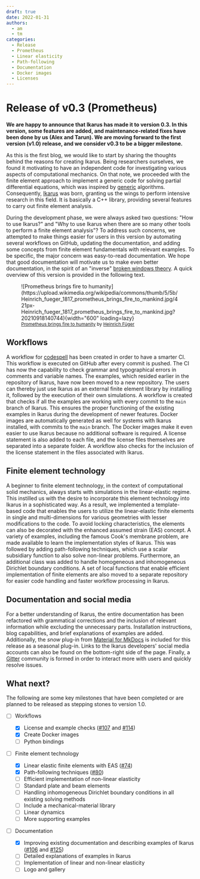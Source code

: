 ```yaml
---
draft: true
date: 2022-01-31
authors:
  - am
  - tm
categories:
  - Release
  - Prometheus
  - Linear elasticity
  - Path-following
  - Documentation
  - Docker images
  - Licenses
---
```


# Release of v0.3 (Prometheus)
**We are happy to announce that Ikarus has made it to version 0.3. In this version, some features are added, 
and maintenance-related fixes have been done by us (Alex and Tarun). We are moving forward to the first version (v1.0) release, 
and we consider v0.3 to be a bigger milestone.**

As this is the first blog, we would like to start by sharing the thoughts behind the reasons for creating Ikarus. Being 
researchers ourselves, we found it motivating to have an independent code for investigating various aspects of 
computational mechanics.  On that note, we proceeded with the finite element approach to implement a generic 
code for solving partial differential equations, which was inspired by [generic](https://en.wikipedia.org/wiki/Generic_programming) algorithms. 
Consequently, [Ikarus](https://en.wikipedia.org/wiki/Icarus) was born, granting us the wings to perform intensive research in this field. 
It is basically a C++ library, providing several features to carry out finite element analysis.

During the development phase, we were always asked two questions: "How to use Ikarus?" and "Why to use Ikarus when 
there are so many other tools to perform a finite element analysis"? To address such concerns, we attempted to make 
things easier for users in this version by automating several workflows on GitHub, updating the documentation, and 
adding some concepts from finite element fundamentals with relevant examples. To be specific, the major concern was 
easy-to-read documentation. We hope that good documentation 
will motivate us to make even better documentation, in the spirit of an "inverse" 
[broken windows theory](https://en.wikipedia.org/wiki/Broken_windows_theory). A quick overview of this version is provided
in the following text.

<figure class="inline end" markdown>
![Prometheus brings fire to humanity](https://upload.wikimedia.org/wikipedia/commons/thumb/5/5b/Heinrich_fueger_1817_prometheus_brings_fire_to_mankind.jpg/421px-Heinrich_fueger_1817_prometheus_brings_fire_to_mankind.jpg?20210918140744){width="600" loading=lazy}
  <figcaption style="font-size: 12px"><a href="https://commons.wikimedia.org/wiki/File:Heinrich_fueger_1817_prometheus_brings_fire_to_mankind.jpg">Prometheus brings fire to humanity</a> by <a href="https://en.wikipedia.org/wiki/Heinrich_F%C3%BCger">Heinrich Füger</a></figcaption>
</figure>


## Workflows
A workflow for [codespell](https://github.com/codespell-project/codespell) has been created in order to have a smarter 
CI. This workflow is executed on GitHub after every commit is pushed. The CI has now the capability to check grammar and 
typographical errors in comments and variable names. The examples, which resided earlier in the repository of Ikarus, 
have now been moved to a new repository. The users can thereby just use Ikarus as an external finite element library by installing 
it, followed by the execution of their own simulations. A workflow is created that checks if all the examples are working with 
every commit to the `main` branch of Ikarus. This ensures the proper functioning of the existing examples in Ikarus 
during the development of newer features. Docker images are automatically generated as well for systems with Ikarus 
installed, with commits to the `main` branch. The Docker images make it even easier to use Ikarus because no additional 
software is required.
A license statement is also added to each file, and the license files 
themselves are separated into a separate folder. A workflow also checks for the inclusion of the license statement in 
the files associated with Ikarus.

## Finite element technology
A beginner to finite element technology, in the context of computational solid mechanics, always starts with simulations in the 
linear-elastic regime. This instilled us with the desire to incorporate this element technology into Ikarus in a sophisticated 
way. As a result, we implemented a template-based code that enables the users to utilize the linear-elastic finite 
elements in single and multi-dimensions for various geometries with lesser modifications to the code. To avoid locking
characteristics, the elements can also be decorated with the enhanced assumed strain (EAS) concept. A variety of examples, 
including the famous Cook's membrane problem, are made available to learn the implementation styles of Ikarus. This was 
followed by adding path-following techniques, which use a scalar subsidiary function to also solve non-linear problems. 
Furthermore, an additional class was added to handle homogeneous and inhomogeneous Dirichlet boundary conditions. 
A set of local functions that enable efficient implementation of finite elements are also moved to a separate repository 
for easier code handling and faster workflow processing in Ikarus.

## Documentation and social media
For a better understanding of Ikarus, the entire documentation has been refactored with grammatical corrections and the 
inclusion of relevant information while excluding the unnecessary parts. Installation instructions, blog capabilities, and brief explanations of examples are added.
Additionally, the *snow* plug-in from [Material for MkDocs](https://squidfunk.github.io/mkdocs-material/) is included for this release as a seasonal plug-in.
Links to the Ikarus developers' social media accounts can also be found on the bottom-right side of the page. 
Finally, a [Gitter](https://gitter.im/ikarus-project/community) community is formed in order to interact more with users and quickly resolve issues.

## What next?
The following are some key milestones that have been completed or are planned to be released as stepping stones to version 1.0.

- [ ] Workflows

    * [x] License and example checks ([#107](https://github.com/ikarus-project/ikarus/pull/107 "To pull request") and [#114](https://github.com/ikarus-project/ikarus/pull/114 "To pull request"))
    * [x] Create Docker images
    * [ ] Python bindings

- [ ] Finite element technology

    * [x] Linear elastic finite elements with EAS ([#74](https://github.com/ikarus-project/ikarus/pull/74 "To pull request"))
    * [x] Path-following techniques ([#80](https://github.com/ikarus-project/ikarus/pull/80 "To pull request"))
    * [ ] Efficient implementation of non-linear elasticity
    * [ ] Standard plate and beam elements
    * [ ] Handling inhomogeneous Dirichlet boundary conditions in all existing solving methods
    * [ ] Include a mechanical-material library
    * [ ] Linear dynamics
    * [ ] More supporting examples

- [ ] Documentation
    * [x] Improving existing documentation and describing examples of Ikarus ([#106](https://github.com/ikarus-project/ikarus/pull/106 "To pull request") and [#125](https://github.com/ikarus-project/ikarus/pull/125 "To pull request"))
    * [ ] Detailed explanations of examples in Ikarus
    * [ ] Implementation of linear and non-linear elasticity
    * [ ] Logo and gallery
